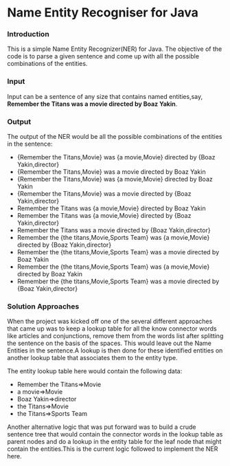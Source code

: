 <h1>Name Entity Recogniser for Java</h2>
<h3>Introduction</h3>
<p>This is a simple Name Entity Recognizer(NER) for Java. The objective of the code is to parse a given sentence and come up with all the possible combinations of the entities.</p>

<h3>Input</h3>
<p>Input can be a sentence of any size that contains named entities,say, <strong>Remember the Titans was a movie directed by Boaz Yakin</strong>.

<h3>Output</h3>
<p>The output of the NER would be all the possible combinations of the entities in the sentence:
<ul>
<li>{Remember the Titans,Movie} was {a movie,Movie} directed by {Boaz Yakin,director}</li>
<li>{Remember the Titans,Movie} was a movie directed by Boaz Yakin</li>
<li>{Remember the Titans,Movie} was {a movie,Movie} directed by Boaz Yakin</li>
<li>{Remember the Titans,Movie} was a movie directed by {Boaz Yakin,director}</li>
<li>Remember the Titans was {a movie,Movie} directed by Boaz Yakin</li>
<li>Remember the Titans was {a movie,Movie} directed by {Boaz Yakin,director}</li>
<li>Remember the Titans was a movie directed by {Boaz Yakin,director}</li>
<li>Remember the {the titans,Movie,Sports Team} was {a movie,Movie} directed by {Boaz Yakin,director}</li>
<li>Remember the {the titans,Movie,Sports Team} was a movie directed by Boaz Yakin</li>
<li>Remember the {the titans,Movie,Sports Team} was {a movie,Movie} directed by Boaz Yakin</li>
<li>Remember the {the titans,Movie,Sports Team} was a movie directed by {Boaz Yakin,director}</li>
</ul>

<h3>Solution Approaches</h3>
<p>When the project was kicked off one of the several different approaches that came up was to keep a lookup table for all the know connector words like articles and conjunctions, remove them from the words list after splitting the sentence on the basis of the spaces. This would leave out the Name Entities in the sentence.A lookup is then done for these identified entities on another lookup table that associates them to the entity type.</p>

The entity lookup table here would contain the following data:
<ul>
<li>Remember the Titans=>Movie</li>
<li>a movie=>Movie</li>
<li>Boaz Yakin=>director</li>
<li>the Titans=>Movie</li>
<li>the Titans=>Sports Team</li>
</ul>

<p>Another alternative logic that was put forward was to build a crude sentence tree that would contain the connector words in the lookup table as parent nodes and do a lookup in the entity table for the leaf node that might contain the entities.This is the current logic followed to implement the NER here.</p>

